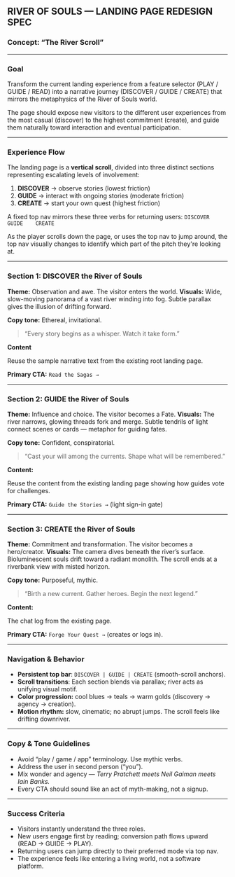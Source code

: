 ## RIVER OF SOULS — LANDING PAGE REDESIGN SPEC

### Concept: “The River Scroll”

---

### **Goal**

Transform the current landing experience from a feature selector (PLAY / GUIDE / READ) into a narrative journey (DISCOVER / GUIDE / CREATE) that mirrors the metaphysics of the River of Souls world.

The page should expose new visitors to the different user experiences from the most casual (discover) to the highest commitment (create), and guide them naturally toward interaction and eventual participation.

---

### **Experience Flow**

The landing page is a **vertical scroll**, divided into three distinct sections representing escalating levels of involvement:

1. **DISCOVER** → observe stories (lowest friction)
2. **GUIDE** → interact with ongoing stories (moderate friction)
3. **CREATE** → start your own quest (highest friction)

A fixed top nav mirrors these three verbs for returning users:
`DISCOVER    GUIDE    CREATE`

As the player scrolls down the page, or uses the top nav to jump around, the top nav visually changes to identify which part of the pitch they're looking at.

---

### **Section 1: DISCOVER the River of Souls**

**Theme:** Observation and awe. The visitor enters the world.
**Visuals:** Wide, slow-moving panorama of a vast river winding into fog. Subtle parallax gives the illusion of drifting forward.

**Copy tone:** Ethereal, invitational.

> “Every story begins as a whisper. Watch it take form.”

**Content**

Reuse the sample narrative text from the existing root landing page.

**Primary CTA:** `Read the Sagas →`

---

### **Section 2: GUIDE the River of Souls**

**Theme:** Influence and choice. The visitor becomes a Fate.
**Visuals:** The river narrows, glowing threads fork and merge. Subtle tendrils of light connect scenes or cards — metaphor for guiding fates.

**Copy tone:** Confident, conspiratorial.

> “Cast your will among the currents. Shape what will be remembered.”

**Content:**

Reuse the content from the existing landing page showing how guides vote for challenges.

**Primary CTA:** `Guide the Stories →` (light sign-in gate)

---

### **Section 3: CREATE the River of Souls**

**Theme:** Commitment and transformation. The visitor becomes a hero/creator.
**Visuals:** The camera dives beneath the river’s surface. Bioluminescent souls drift toward a radiant monolith. The scroll ends at a riverbank view with misted horizon.

**Copy tone:** Purposeful, mythic.

> “Birth a new current. Gather heroes. Begin the next legend.”

**Content:**

The chat log from the existing page.

**Primary CTA:** `Forge Your Quest →` (creates or logs in).

---

### **Navigation & Behavior**

- **Persistent top bar**: `DISCOVER | GUIDE | CREATE` (smooth-scroll anchors).
- **Scroll transitions**: Each section blends via parallax; river acts as unifying visual motif.
- **Color progression:** cool blues → teals → warm golds (discovery → agency → creation).
- **Motion rhythm:** slow, cinematic; no abrupt jumps. The scroll feels like drifting downriver.

---

### **Copy & Tone Guidelines**

- Avoid “play / game / app” terminology. Use mythic verbs.
- Address the user in second person (“you”).
- Mix wonder and agency — _Terry Pratchett meets Neil Gaiman meets Iain Banks._
- Every CTA should sound like an act of myth-making, not a signup.

---

### **Success Criteria**

- Visitors instantly understand the three roles.
- New users engage first by reading; conversion path flows upward (READ → GUIDE → PLAY).
- Returning users can jump directly to their preferred mode via top nav.
- The experience feels like entering a living world, not a software platform.
